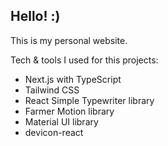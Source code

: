 ## Hello! :)

This is my personal website.

Tech & tools I used for this projects:

- Next.js with TypeScript
- Tailwind CSS
- React Simple Typewriter library
- Farmer Motion library
- Material UI library
- devicon-react
